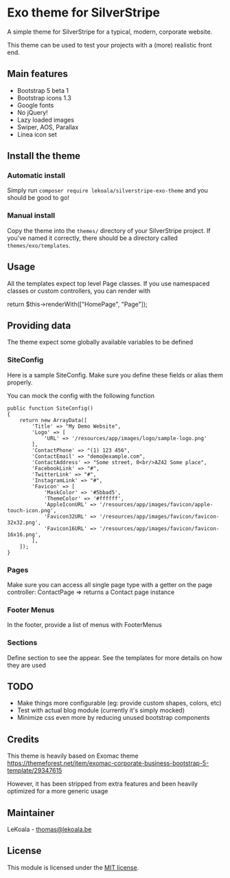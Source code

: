 
# Exo theme for SilverStripe

A simple theme for SilverStripe for a typical, modern, corporate website.

This theme can be used to test your projects with a (more) realistic front end.

## Main features

- Bootstrap 5 beta 1
- Bootstrap icons 1.3
- Google fonts
- No jQuery!
- Lazy loaded images
- Swiper, AOS, Parallax
- Linea icon set

## Install the theme

### Automatic install

Simply run `composer require lekoala/silverstripe-exo-theme` and you should be good to go!

### Manual install

Copy the theme into the `themes/` directory of your SilverStripe project.  If you've named it correctly, there should be a directory called `themes/exo/templates`.

## Usage

All the templates expect top level Page classes. If you use namespaced classes or custom controllers, you can render with

  return $this->renderWith(["HomePage", "Page"]);

## Providing data

The theme expect some globally available variables to be defined

### SiteConfig

Here is a sample SiteConfig. Make sure you define these fields or alias them properly.

You can mock the config with the following function

    public function SiteConfig()
    {
        return new ArrayData([
            'Title' => "My Demo Website",
            'Logo' => [
                'URL' => '/resources/app/images/logo/sample-logo.png'
            ],
            'ContactPhone' => "(1) 123 456",
            'ContactEmail' => "demo@example.com",
            'ContactAddress' => "Some street, 0<br/>AZ42 Some place",
            'FacebookLink' => "#",
            'TwitterLink' => "#",
            'InstagramLink' => "#",
            'Favicon' => [
                'MaskColor' => '#5bbad5',
                'ThemeColor' => '#ffffff',
                'AppleIconURL' => '/resources/app/images/favicon/apple-touch-icon.png',
                'Favicon32URL' => '/resources/app/images/favicon/favicon-32x32.png',
                'Favicon16URL' => '/resources/app/images/favicon/favicon-16x16.png',
            ],
        ]);
    }

### Pages

Make sure you can access all single page type with a getter on the page controller: ContactPage => returns a Contact page instance

### Footer Menus

In the footer, provide a list of menus with FooterMenus

### Sections

Define section to see the appear. See the templates for more details on how they are used

## TODO

- Make things more configurable (eg: provide custom shapes, colors, etc)
- Test with actual blog module (currently it's simply mocked)
- Minimize css even more by reducing unused bootstrap components

## Credits

This theme is heavily based on Exomac theme
https://themeforest.net/item/exomac-corporate-business-bootstrap-5-template/29347615

However, it has been stripped from extra features and been heavily optimized for a more generic usage

## Maintainer

LeKoala - thomas@lekoala.be

## License

This module is licensed under the [MIT license](LICENSE).
